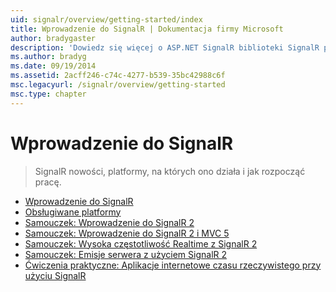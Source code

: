 ```yaml
---
uid: signalr/overview/getting-started/index
title: Wprowadzenie do SignalR | Dokumentacja firmy Microsoft
author: bradygaster
description: 'Dowiedz się więcej o ASP.NET SignalR biblioteki SignalR platformy ASP.NET jest nową biblioteką dla deweloperów platformy ASP.NET, która ułatwia opracowywanie funkcji sieci web w czasie rzeczywistym. SignalR umożliwia bi...'
ms.author: bradyg
ms.date: 09/19/2014
ms.assetid: 2acff246-c74c-4277-b539-35bc42988c6f
msc.legacyurl: /signalr/overview/getting-started
msc.type: chapter
---
```

<a name="signalr-getting-started"></a>Wprowadzenie do SignalR
====================
> SignalR nowości, platformy, na których ono działa i jak rozpocząć pracę.


- [Wprowadzenie do SignalR](introduction-to-signalr.md)
- [Obsługiwane platformy](supported-platforms.md)
- [Samouczek: Wprowadzenie do SignalR 2](tutorial-getting-started-with-signalr.md)
- [Samouczek: Wprowadzenie do SignalR 2 i MVC 5](tutorial-getting-started-with-signalr-and-mvc.md)
- [Samouczek: Wysoka częstotliwość Realtime z SignalR 2](tutorial-high-frequency-realtime-with-signalr.md)
- [Samouczek: Emisje serwera z użyciem SignalR 2](tutorial-server-broadcast-with-signalr.md)
- [Ćwiczenia praktyczne: Aplikacje internetowe czasu rzeczywistego przy użyciu SignalR](real-time-web-applications-with-signalr.md)
